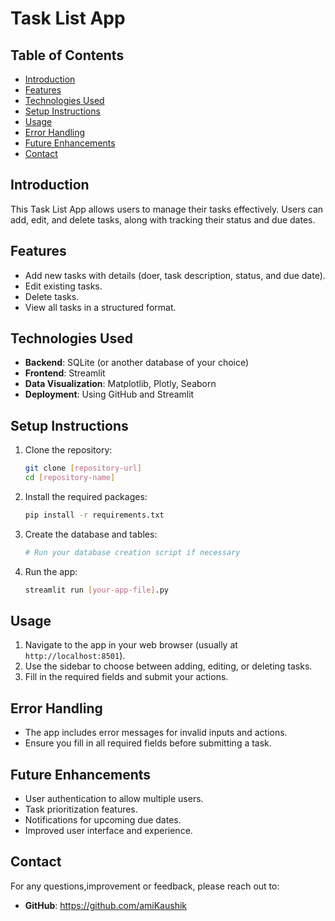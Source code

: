 # Task List App

## Table of Contents
- [Introduction](#introduction)
- [Features](#features)
- [Technologies Used](#technologies-used)
- [Setup Instructions](#setup-instructions)
- [Usage](#usage)
- [Error Handling](#error-handling)
- [Future Enhancements](#future-enhancements)
- [Contact](#contact)

## Introduction
This Task List App allows users to manage their tasks effectively. Users can add, edit, and delete tasks, along with tracking their status and due dates.

## Features
- Add new tasks with details (doer, task description, status, and due date).
- Edit existing tasks.
- Delete tasks.
- View all tasks in a structured format.

## Technologies Used
- **Backend**: SQLite (or another database of your choice)
- **Frontend**: Streamlit
- **Data Visualization**: Matplotlib, Plotly, Seaborn
- **Deployment**: Using GitHub and Streamlit

## Setup Instructions
1. Clone the repository:
   ```bash
   git clone [repository-url]
   cd [repository-name]
   ```

2. Install the required packages:
   ```bash
   pip install -r requirements.txt
   ```

3. Create the database and tables:
   ```python
   # Run your database creation script if necessary
   ```

4. Run the app:
   ```bash
   streamlit run [your-app-file].py
   ```
## Usage
1. Navigate to the app in your web browser (usually at `http://localhost:8501`).
2. Use the sidebar to choose between adding, editing, or deleting tasks.
3. Fill in the required fields and submit your actions.

## Error Handling
- The app includes error messages for invalid inputs and actions.
- Ensure you fill in all required fields before submitting a task.

## Future Enhancements
- User authentication to allow multiple users.
- Task prioritization features.
- Notifications for upcoming due dates.
- Improved user interface and experience.

## Contact
For any questions,improvement or feedback, please reach out to:
- **GitHub**: https://github.com/amiKaushik
```